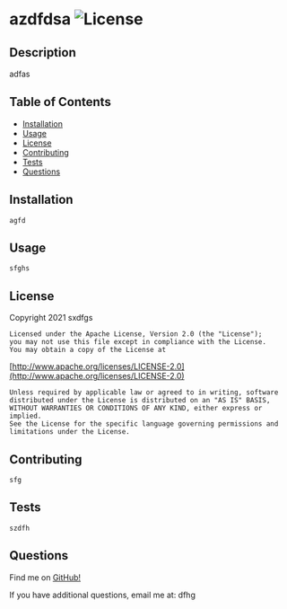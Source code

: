 # azdfdsa       ![License](https://img.shields.io/badge/License-Apache%202.0-blue.svg) 

## Description
adfas
## Table of Contents
* [Installation](#installation)
* [Usage](#usage)
* [License](#license)
* [Contributing](#contributing)
* [Tests](#tests)
* [Questions](#questions)

## Installation
    agfd
## Usage
    sfghs
## License
 Copyright 2021 sxdfgs

    Licensed under the Apache License, Version 2.0 (the "License");
    you may not use this file except in compliance with the License.
    You may obtain a copy of the License at
 
[http://www.apache.org/licenses/LICENSE-2.0](http://www.apache.org/licenses/LICENSE-2.0)
 
    Unless required by applicable law or agreed to in writing, software
    distributed under the License is distributed on an "AS IS" BASIS,
    WITHOUT WARRANTIES OR CONDITIONS OF ANY KIND, either express or implied.
    See the License for the specific language governing permissions and
    limitations under the License.
    
## Contributing
    sfg
## Tests
    szdfh
## Questions   
  Find me on [GitHub!](https://github.com/sxdfgs/azdfdsa)

  If you have additional questions, email me at: dfhg         
